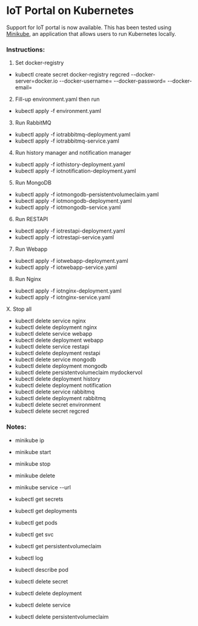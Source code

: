 # IoT Portal on Kubernetes

Support for IoT portal is now available. This has been tested using [Minikube](https://github.com/kubernetes/minikube), an application that allows users to run Kubernetes locally.  



### Instructions:

1. Set docker-registry

- kubectl create secret docker-registry regcred --docker-server=docker.io --docker-username=<USERNAME> --docker-password=<PASSWORD> --docker-email=<EMAIL>


2. Fill-up environment.yaml then run 

- kubectl apply -f environment.yaml


3. Run RabbitMQ

- kubectl apply -f iotrabbitmq-deployment.yaml
- kubectl apply -f iotrabbitmq-service.yaml


4. Run history manager and notification manager

- kubectl apply -f iothistory-deployment.yaml
- kubectl apply -f iotnotification-deployment.yaml


5. Run MongoDB

- kubectl apply -f iotmongodb-persistentvolumeclaim.yaml
- kubectl apply -f iotmongodb-deployment.yaml
- kubectl apply -f iotmongodb-service.yaml


6. Run RESTAPI

- kubectl apply -f iotrestapi-deployment.yaml
- kubectl apply -f iotrestapi-service.yaml


7. Run Webapp

- kubectl apply -f iotwebapp-deployment.yaml
- kubectl apply -f iotwebapp-service.yaml


8. Run Nginx

- kubectl apply -f iotnginx-deployment.yaml
- kubectl apply -f iotnginx-service.yaml


X. Stop all

- kubectl delete service nginx
- kubectl delete deployment nginx
- kubectl delete service webapp
- kubectl delete deployment webapp
- kubectl delete service restapi
- kubectl delete deployment restapi
- kubectl delete service mongodb
- kubectl delete deployment mongodb
- kubectl delete persistentvolumeclaim mydockervol
- kubectl delete deployment history
- kubectl delete deployment notification
- kubectl delete service rabbitmq
- kubectl delete deployment rabbitmq
- kubectl delete secret environment
- kubectl delete secret regcred


### Notes:

- minikube ip
- minikube start
- minikube stop
- minikube delete
- minikube service <SERVICENAME> --url

- kubectl get secrets
- kubectl get deployments
- kubectl get pods
- kubectl get svc
- kubectl get persistentvolumeclaim
- kubectl log <PODNAME>
- kubectl describe pod <PODNAME>
- kubectl delete secret <SECRETNAME>
- kubectl delete deployment <DEPLOYMENTNAME>
- kubectl delete service <SERVICENAME>
- kubectl delete persistentvolumeclaim <PERSISTENTVOLUMENAME>
